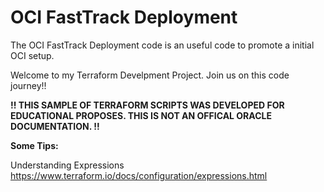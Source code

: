 # OCI FastTrack Deployment
The OCI FastTrack Deployment code is an useful code to promote a initial OCI setup.

Welcome to my Terraform Develpment Project. Join us on this code journey!!

**!! THIS SAMPLE OF TERRAFORM SCRIPTS WAS DEVELOPED FOR EDUCATIONAL PROPOSES. THIS IS NOT AN OFFICAL ORACLE DOCUMENTATION. !!**

**Some Tips:**

Understanding Expressions
https://www.terraform.io/docs/configuration/expressions.html
